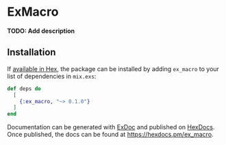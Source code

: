 # ExMacro

**TODO: Add description**

## Installation

If [available in Hex](https://hex.pm/docs/publish), the package can be installed
by adding `ex_macro` to your list of dependencies in `mix.exs`:

```elixir
def deps do
  [
    {:ex_macro, "~> 0.1.0"}
  ]
end
```

Documentation can be generated with [ExDoc](https://github.com/elixir-lang/ex_doc)
and published on [HexDocs](https://hexdocs.pm). Once published, the docs can
be found at <https://hexdocs.pm/ex_macro>.

